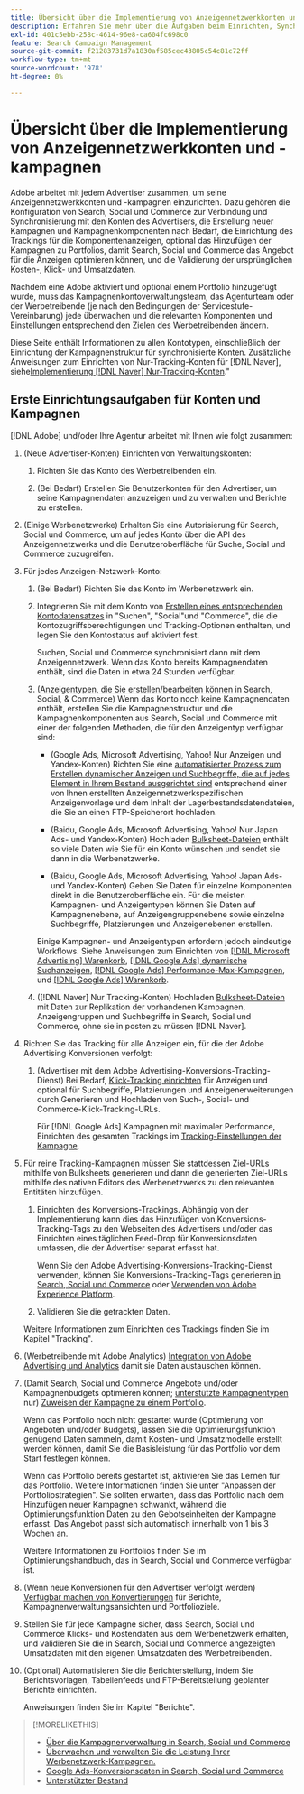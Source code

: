 ```yaml
---
title: Übersicht über die Implementierung von Anzeigennetzwerkkonten und -kampagnen
description: Erfahren Sie mehr über die Aufgaben beim Einrichten, Synchronisieren und Verwalten Ihrer Anzeigennetzwerkkonten.
exl-id: 401c5ebb-258c-4614-96e8-ca604fc698c0
feature: Search Campaign Management
source-git-commit: f21283731d7a1830af585cec43805c54c81c72ff
workflow-type: tm+mt
source-wordcount: '978'
ht-degree: 0%

---
```


# Übersicht über die Implementierung von Anzeigennetzwerkkonten und -kampagnen

Adobe arbeitet mit jedem Advertiser zusammen, um seine Anzeigennetzwerkkonten und -kampagnen einzurichten. Dazu gehören die Konfiguration von Search, Social und Commerce zur Verbindung und Synchronisierung mit den Konten des Advertisers, die Erstellung neuer Kampagnen und Kampagnenkomponenten nach Bedarf, die Einrichtung des Trackings für die Komponentenanzeigen, optional das Hinzufügen der Kampagnen zu Portfolios, damit Search, Social und Commerce das Angebot für die Anzeigen optimieren können, und die Validierung der ursprünglichen Kosten-, Klick- und Umsatzdaten.

Nachdem eine Adobe aktiviert und optional einem Portfolio hinzugefügt wurde, muss das Kampagnenkontoverwaltungsteam, das Agenturteam oder der Werbetreibende (je nach den Bedingungen der Servicestufe-Vereinbarung) jede  überwachen und die relevanten Komponenten und Einstellungen entsprechend den Zielen des Werbetreibenden ändern.

Diese Seite enthält Informationen zu allen Kontotypen, einschließlich der Einrichtung der Kampagnenstruktur für synchronisierte Konten. Zusätzliche Anweisungen zum Einrichten von Nur-Tracking-Konten für [!DNL Naver], siehe[Implementierung [!DNL Naver] Nur-Tracking-Konten](/help/search-social-commerce/campaign-management/naver-tracking-only-account-implement.md).&quot;

## Erste Einrichtungsaufgaben für Konten und Kampagnen

[!DNL Adobe] und/oder Ihre Agentur arbeitet mit Ihnen wie folgt zusammen:

1. (Neue Advertiser-Konten) Einrichten von Verwaltungskonten:

   1. Richten Sie das Konto des Werbetreibenden ein.

   1. (Bei Bedarf) Erstellen Sie Benutzerkonten für den Advertiser, um seine Kampagnendaten anzuzeigen und zu verwalten und Berichte zu erstellen.

1. (Einige Werbenetzwerke) Erhalten Sie eine Autorisierung für Search, Social und Commerce, um auf jedes Konto über die API des Anzeigennetzwerks und die Benutzeroberfläche für Suche, Social und Commerce zuzugreifen.

1. Für jedes Anzeigen-Netzwerk-Konto:

   1. (Bei Bedarf) Richten Sie das Konto im Werbenetzwerk ein.

   1. Integrieren Sie mit dem Konto von [Erstellen eines entsprechenden Kontodatensatzes](/help/search-social-commerce/campaign-management/accounts/ad-network-account-manage.md#create-account) in &quot;Suchen&quot;, &quot;Social&quot;und &quot;Commerce&quot;, die die Kontozugriffsberechtigungen und Tracking-Optionen enthalten, und legen Sie den Kontostatus auf aktiviert fest.

      Suchen, Social und Commerce synchronisiert dann mit dem Anzeigennetzwerk. Wenn das Konto bereits Kampagnendaten enthält, sind die Daten in etwa 24 Stunden verfügbar.

   1. ([Anzeigentypen, die Sie erstellen/bearbeiten können](/help/search-social-commerce/introduction/supported-inventory.md) in Search, Social, &amp; Commerce) Wenn das Konto noch keine Kampagnendaten enthält, erstellen Sie die Kampagnenstruktur und die Kampagnenkomponenten aus Search, Social und Commerce mit einer der folgenden Methoden, die für den Anzeigentyp verfügbar sind:

      * (Google Ads, Microsoft Advertising, Yahoo! Nur Anzeigen und Yandex-Konten) Richten Sie eine [automatisierter Prozess zum Erstellen dynamischer Anzeigen und Suchbegriffe, die auf jedes Element in Ihrem Bestand ausgerichtet sind](/help/search-social-commerce/campaign-management/inventory-feeds/inventory-feeds-about.md) entsprechend einer von Ihnen erstellten Anzeigennetzwerkspezifischen Anzeigenvorlage und dem Inhalt der Lagerbestandsdatendateien, die Sie an einen FTP-Speicherort hochladen.

      * (Baidu, Google Ads, Microsoft Advertising, Yahoo! Nur Japan Ads- und Yandex-Konten) Hochladen [Bulksheet-Dateien](/help/search-social-commerce/campaign-management/bulksheets/bulksheet-about.md) enthält so viele Daten wie Sie für ein Konto wünschen und sendet sie dann in die Werbenetzwerke.

      * (Baidu, Google Ads, Microsoft Advertising, Yahoo! Japan Ads- und Yandex-Konten) Geben Sie Daten für einzelne Komponenten direkt in die Benutzeroberfläche ein. Für die meisten Kampagnen- und Anzeigentypen können Sie Daten auf Kampagnenebene, auf Anzeigengruppenebene sowie einzelne Suchbegriffe, Platzierungen und Anzeigenebenen erstellen.

      Einige Kampagnen- und Anzeigentypen erfordern jedoch eindeutige Workflows. Siehe Anweisungen zum Einrichten von [[!DNL Microsoft Advertising] Warenkorb](/help/search-social-commerce/campaign-management/special-campaign-types/microsoft-shopping-campaigns.md), [[!DNL Google Ads] dynamische Suchanzeigen](/help/search-social-commerce/campaign-management/special-campaign-types/google-dynamic-search-ads.md), [[!DNL Google Ads] Performance-Max-Kampagnen](/help/search-social-commerce/campaign-management/special-campaign-types/google-performance-max-campaigns.md), und [[!DNL Google Ads] Warenkorb](/help/search-social-commerce/campaign-management/special-campaign-types/google-shopping-campaigns.md).

   1. ([!DNL Naver] Nur Tracking-Konten) Hochladen [Bulksheet-Dateien](/help/search-social-commerce/campaign-management/bulksheets/bulksheet-about.md) mit Daten zur Replikation der vorhandenen Kampagnen, Anzeigengruppen und Suchbegriffe in Search, Social und Commerce, ohne sie in posten zu müssen [!DNL Naver].

1. Richten Sie das Tracking für alle Anzeigen ein, für die der Adobe Advertising Konversionen verfolgt:

   1. (Advertiser mit dem Adobe Advertising-Konversions-Tracking-Dienst) Bei Bedarf, [Klick-Tracking einrichten](/help/search-social-commerce/tracking/click-tracking-ways-to-generate.md) für Anzeigen und optional für Suchbegriffe, Platzierungen und Anzeigenerweiterungen durch Generieren und Hochladen von Such-, Social- und Commerce-Klick-Tracking-URLs.

      Für [!DNL Google Ads] Kampagnen mit maximaler Performance, Einrichten des gesamten Trackings im [Tracking-Einstellungen der Kampagne](/help/search-social-commerce/campaign-management/campaigns/campaign-settings-google.md).

1. Für reine Tracking-Kampagnen müssen Sie stattdessen Ziel-URLs mithilfe von Bulksheets generieren und dann die generierten Ziel-URLs mithilfe des nativen Editors des Werbenetzwerks zu den relevanten Entitäten hinzufügen.

   1. Einrichten des Konversions-Trackings. Abhängig von der Implementierung kann dies das Hinzufügen von Konversions-Tracking-Tags zu den Webseiten des Advertisers und/oder das Einrichten eines täglichen Feed-Drop für Konversionsdaten umfassen, die der Advertiser separat erfasst hat.

      Wenn Sie den Adobe Advertising-Konversions-Tracking-Dienst verwenden, können Sie Konversions-Tracking-Tags generieren [in Search, Social und Commerce](/help/search-social-commerce/tools/conversion-tag-generate.md) oder [Verwenden von Adobe Experience Platform](https://experienceleague.adobe.com/docs/experience-platform/destinations/catalog/advertising/adobe-advertising-cloud.html).

   1. Validieren Sie die getrackten Daten.

   Weitere Informationen zum Einrichten des Trackings finden Sie im Kapitel &quot;Tracking&quot;.

1. (Werbetreibende mit Adobe Analytics) [Integration von Adobe Advertising und Analytics](https://experienceleague.adobe.com/docs/advertising/integrations/analytics/overview.html) damit sie Daten austauschen können.

1. (Damit Search, Social und Commerce Angebote und/oder Kampagnenbudgets optimieren können; [unterstützte Kampagnentypen](/help/search-social-commerce/introduction/supported-inventory.md) nur) [Zuweisen der Kampagne zu einem Portfolio](/help/search-social-commerce/campaign-management/campaign-assign-to-portfolio.md).

   Wenn das Portfolio noch nicht gestartet wurde (Optimierung von Angeboten und/oder Budgets), lassen Sie die Optimierungsfunktion genügend Daten sammeln, damit Kosten- und Umsatzmodelle erstellt werden können, damit Sie die Basisleistung für das Portfolio vor dem Start festlegen können.

   Wenn das Portfolio bereits gestartet ist, aktivieren Sie das Lernen für das Portfolio. Weitere Informationen finden Sie unter &quot;Anpassen der Portfoliostrategien&quot;. Sie sollten erwarten, dass das Portfolio nach dem Hinzufügen neuer Kampagnen schwankt, während die Optimierungsfunktion Daten zu den Gebotseinheiten der Kampagne erfasst. Das Angebot passt sich automatisch innerhalb von 1 bis 3 Wochen an.

   Weitere Informationen zu Portfolios finden Sie im Optimierungshandbuch, das in Search, Social und Commerce verfügbar ist.<!-- verify convention for referencing Optimization Guide here -->

1. (Wenn neue Konversionen für den Advertiser verfolgt werden) [Verfügbar machen von Konvertierungen](/help/search-social-commerce/admin/conversion-metrics/conversion-metric-about.md) für Berichte, Kampagnenverwaltungsansichten und Portfolioziele.

1. Stellen Sie für jede Kampagne sicher, dass Search, Social und Commerce Klicks- und Kostendaten aus dem Werbenetzwerk erhalten, und validieren Sie die in Search, Social und Commerce angezeigten Umsatzdaten mit den eigenen Umsatzdaten des Werbetreibenden.

1. (Optional) Automatisieren Sie die Berichterstellung, indem Sie Berichtsvorlagen, Tabellenfeeds und FTP-Bereitstellung geplanter Berichte einrichten.

   Anweisungen finden Sie im Kapitel &quot;Berichte&quot;.

>[!MORELIKETHIS]
>
>* [Über die Kampagnenverwaltung in Search, Social und Commerce](campaign-management-about.md)
>* [Überwachen und verwalten Sie die Leistung Ihrer Werbenetzwerk-Kampagnen.](monitor-performance-campaigns.md)
>* [Google Ads-Konversionsdaten in Search, Social und Commerce](google-conversion-data.md)
>* [Unterstützter Bestand](/help/search-social-commerce/introduction/supported-inventory.md)
